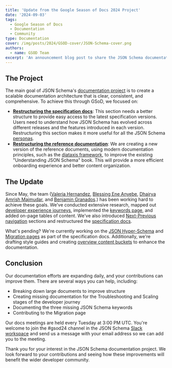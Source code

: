 ```yaml
---
title: 'Update from the Google Season of Docs 2024 Project'
date: '2024-09-03'
tags:
  - Google Season of Docs
  - Documentation
  - Community
type: Documentation
cover: /img/posts/2024/GSOD-cover/JSON-Schema-cover.png
authors:
  - name: GSOD Team
excerpt: 'An announcement blog post to share the JSON Schema documentation efforts from the GSOD team.'
---
```


## The Project

The main goal of JSON Schema's [documentation project](https://github.com/orgs/json-schema-org/discussions/687) is to create a scalable documentation architecture that is clear, consistent, and comprehensive. To achieve this through GSoD, we focused on:

- **[Restructuring the specification docs](https://github.com/json-schema-org/website/pull/823)**: This section needs a better structure to provide easy access to the latest specification versions. Users need to understand how JSON Schema has evolved across different releases and the features introduced in each version. Restructuring this section makes it more useful for all the JSON Schema [personas](https://github.com/json-schema-org/community/issues/336#personas).
- **[Restructuring the reference documentation](https://github.com/json-schema-org/website/issues/790)**: We are creating a new version of the reference documents, using modern documentation principles, such as the [diataxis framework](https://diataxis.fr/), to improve the existing "Understanding JSON Schema" book. This will provide a more efficient onboarding experience and better content organization.

## The Update

Since May, the team ([Valeria Hernandez](https://www.linkedin.com/in/valeriahhdez/), [Blessing Ene Anyebe](https://www.linkedin.com/in/anyebe-blessing-ene-kwennb/), [Dhairya Amrish Majmudar](https://www.linkedin.com/in/dhairya-majmudar/), and [Benjamin Granados](https://www.linkedin.com/in/benjagranados/).) has been working hard to achieve these goals. We've conducted extensive research, mapped out [developer experience journeys](<(https://www.figma.com/board/TRjQUw33K93y8RlJMSRkJs/JSON-dev-journey?node-id=0-1&t=gYkdGtHk2sKrCQM0-0)>), implemented the [keywords page](https://json-schema.org/understanding-json-schema/keywords), and added on-page tables of content. We've also introduced [Next-Previous navigation](https://github.com/json-schema-org/website/pull/807) sections and restructured the [specification docs](https://github.com/json-schema-org/website/pull/823).

What's pending? We're currently working on the [JSON Hyper-Schema](https://github.com/json-schema-org/website/issues/896) and [Migration pages](https://github.com/json-schema-org/website/issues/897) as part of the specification docs. Additionally, we're drafting style guides and creating [overview content buckets](https://github.com/json-schema-org/website/issues/803) to enhance the documentation.

## Conclusion

Our documentation efforts are expanding daily, and your contributions can improve them. There are several ways you can help, including:

- Breaking down large documents to improve structure
- Creating missing documentation for the Troubleshooting and Scaling stages of the developer journey
- Documenting the three missing JSON Schema keywords
- Contributing to the Migration page

Our docs meetings are held every Tuesday at 3:00 PM UTC. You're welcome to join the #gsod24 channel in the JSON Schema [Slack workspace](https://json-schema.org/slack) and send us a message with your email address so we can add you to the meeting.

Thank you for your interest in the JSON Schema documentation project. We look forward to your contributions and seeing how these improvements will benefit the wider developer community.
